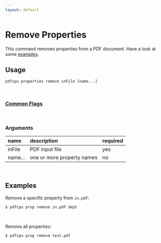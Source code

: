 ```yaml
---
layout: default
---
```


# Remove Properties

This command removes properties from a PDF document. Have a look at some [examples](#examples).

## Usage

```
pdfcpu properties remove inFile [name...]
```

<br>

### [Common Flags](../getting_started/common_flags)

<br>

### Arguments

| name         | description         | required
|:-------------|:--------------------|:--------
| inFile       | PDF input file      | yes
| name...      | one or more property names | no

<br>

## Examples

Remove a specific property from `in.pdf`:

```sh
$ pdfcpu prop remove in.pdf dept
```

<br>

Remove all properties:

```sh
$ pdfcpu prop remove test.pdf
```